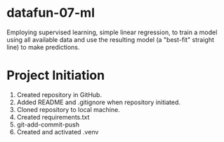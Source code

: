 # datafun-07-ml
Employing supervised learning, simple linear regression, to train a model using all available data and use the resulting model (a "best-fit" straight line) to make predictions.

# Project Initiation
1) Created repository in GitHub.
2) Added README and .gitignore when repository initiated. 
3) Cloned repository to local machine. 
4) Created requirements.txt
5) git-add-commit-push
6) Created and activated .venv